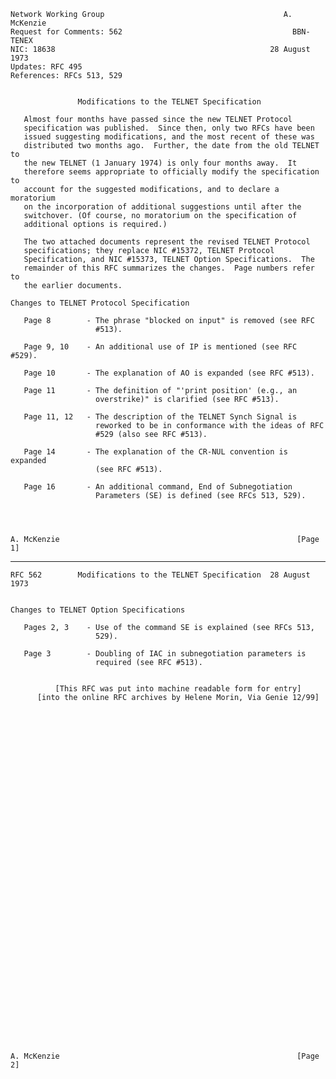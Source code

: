     Network Working Group                                        A. McKenzie
    Request for Comments: 562                                      BBN-TENEX
    NIC: 18638                                                28 August 1973
    Updates: RFC 495
    References: RFCs 513, 529


                   Modifications to the TELNET Specification

       Almost four months have passed since the new TELNET Protocol
       specification was published.  Since then, only two RFCs have been
       issued suggesting modifications, and the most recent of these was
       distributed two months ago.  Further, the date from the old TELNET to
       the new TELNET (1 January 1974) is only four months away.  It
       therefore seems appropriate to officially modify the specification to
       account for the suggested modifications, and to declare a moratorium
       on the incorporation of additional suggestions until after the
       switchover. (Of course, no moratorium on the specification of
       additional options is required.)

       The two attached documents represent the revised TELNET Protocol
       specifications; they replace NIC #15372, TELNET Protocol
       Specification, and NIC #15373, TELNET Option Specifications.  The
       remainder of this RFC summarizes the changes.  Page numbers refer to
       the earlier documents.

    Changes to TELNET Protocol Specification

       Page 8        - The phrase "blocked on input" is removed (see RFC
                       #513).

       Page 9, 10    - An additional use of IP is mentioned (see RFC #529).

       Page 10       - The explanation of AO is expanded (see RFC #513).

       Page 11       - The definition of "'print position' (e.g., an
                       overstrike)" is clarified (see RFC #513).

       Page 11, 12   - The description of the TELNET Synch Signal is
                       reworked to be in conformance with the ideas of RFC
                       #529 (also see RFC #513).

       Page 14       - The explanation of the CR-NUL convention is expanded
                       (see RFC #513).

       Page 16       - An additional command, End of Subnegotiation
                       Parameters (SE) is defined (see RFCs 513, 529).




    A. McKenzie                                                     [Page 1]

------------------------------------------------------------------------

``` newpage
RFC 562        Modifications to the TELNET Specification  28 August 1973


Changes to TELNET Option Specifications

   Pages 2, 3    - Use of the command SE is explained (see RFCs 513,
                   529).

   Page 3        - Doubling of IAC in subnegotiation parameters is
                   required (see RFC #513).


          [This RFC was put into machine readable form for entry]
      [into the online RFC archives by Helene Morin, Via Genie 12/99]








































A. McKenzie                                                     [Page 2]
```
